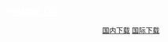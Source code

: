 ## <a style="color: #fff" href="https://space.bilibili.com/640736191" target="_blank" rel="noopener noreferrer" title="By bilibili@rana233">warma OS</a>

<p align="center">
    <!-- <a class="btn" rel="noopener noreferrer" href="https://download.fuibafuyu.net/d/123/System/Windows/rana/warma%20OS.iso">联通下载</a> -->
    <a class="btn" rel="noopener noreferrer" href="https://download.fuibafuyu.net/d/Ali/System/Windows/rana/warma%20OS.iso">国内下载</a>
    <a class="btn" rel="noopener noreferrer" href="https://download.fuibafuyu.net/d/OD/System/Windows/rana/warma%20OS.iso">国际下载</a>
</p>